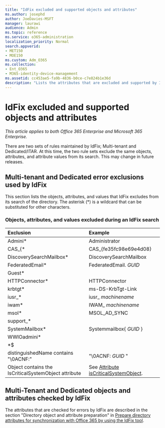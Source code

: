 ```yaml
---
title: "IdFix excluded and supported objects and attributes"
ms.author: josephd
author: JoeDavies-MSFT
manager: laurawi
audience: Admin
ms.topic: reference
ms.service: o365-administration
localization_priority: Normal
search.appverid:
- MET150
- MOE150
ms.custom: Adm_O365
ms.collection:
- Ent_O365
- M365-identity-device-management
ms.assetid: cc453ae5-fa9b-4836-b0ce-c7e824b1e36d
description: "Lists the attributes that are excluded and supported by IdFix tool."
---
```


# IdFix excluded and supported objects and attributes

*This article applies to both Office 365 Enterprise and Microsoft 365 Enterprise.*

There are two sets of rules maintained by IdFix; Multi-tenant and Dedicated/ITAR. At this time, the two rule sets exclude the same objects, attributes, and attribute values from its search. This may change in future releases.
  
## Multi-tenant and Dedicated error exclusions used by IdFix
This section lists the objects, attributes, and values that IdFix excludes from its search of the directory. The asterisk (\*) is a wildcard that can be substituted for other characters.
  
### Objects, attributes, and values excluded during an IdFix search

|**Exclusion**|**Example**|
|:-----|:-----|
|Admini\* |Administrator |
|CAS_{\*  |CAS_{fe35fc98e69e4d08} |
|DiscoverySearchMailbox\*  |DiscoverySearchMailbox  |
|FederatedEmail\* |FederatedEmail. *GUID* |
|Guest\* ||
|HTTPConnector\*  |HTTPConnector |
|krbtgt\* |ms-DS-KrbTgt-Link |
|iusr_\* |iusr_ *machinename* |
|iwam\*  |IWAM_ *machinename* |
|msol\* |MSOL_AD_SYNC |
|support_\* ||
|SystemMailbox\* |Systemmailbox{ *GUID*  }|
|WWIOadmini\*  ||
|\*$ ||
|distinguishedName contains "\0ACNF:"|"\0ACNF: *GUID*  " |
|Object contains the IsCriticalSystemObject attribute |See [Attribute isCriticalSystemObject](https://go.microsoft.com/fwlink/p/?LinkId=401169). |
   
## Multi-Tenant and Dedicated objects and attributes checked by IdFix
The attributes that are checked for errors by IdFix are described in the section "Directory object and attribute preparation" in [Prepare directory attributes for synchronization with Office 365 by using the IdFix tool](prepare-directory-attributes-for-synch-with-idfix.md).
  

